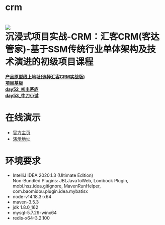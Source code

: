 # crm
![](https://pip.itcast.cn/uploads/5e0583b1d715498c9ea637fe5ed94697.png)  
**沉浸式项目实战-CRM：汇客CRM(客达管家)-基于SSM传统行业单体架构及技术演进的初级项目课程**
=========================
[**产品原型线上地址(选择汇客CRM实战版)**](https://app.mockplus.cn/s/hvKXEoWW3g2l)  
[**项目基板**](https://github.com/LMWC/crm/tree/master)  
[**day52_初出茅庐**](https://github.com/LMWC/crm/tree/day52_%E5%88%9D%E5%87%BA%E8%8C%85%E5%BA%90)  
[**day53_牛刀小试**](https://github.com/LMWC/crm/tree/day53_%E7%89%9B%E5%88%80%E5%B0%8F%E8%AF%95)  



**在线演示**
=========================
- [官方主页](https://pip.itcast.cn/java-hk)
- [演示地址](http://huike-crm.itheima.net/#/login)



**环境要求**
=========================
- IntelliJ IDEA 2020.1.3 (Ultimate Edition)  
  Non-Bundled Plugins: JBLJavaToWeb, Lombook Plugin, mobi.hsz.idea.gitignore, MavenRunHelper,        com.baomidou.plugin.idea.mybatisx
- node-v14.18.3-x64
- maven-3.5.3
- jdk 1.8.0_162
- mysql-5.7.29-winx64
- redis-x64-3.2.100
